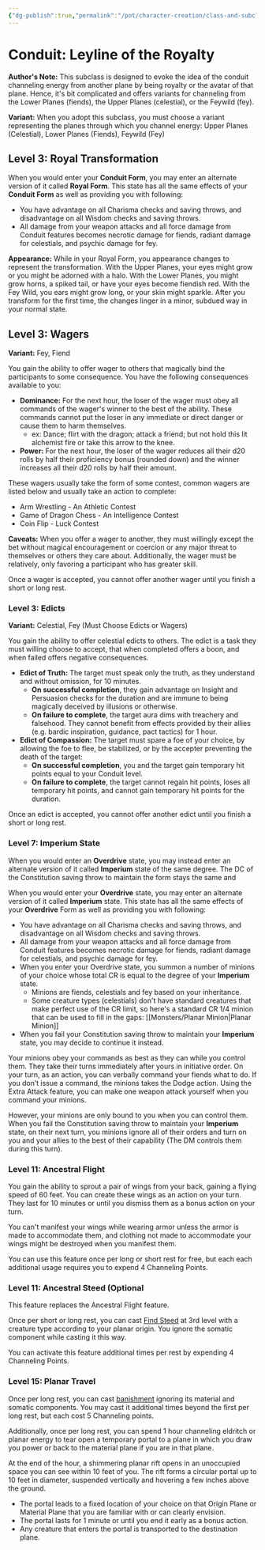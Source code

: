 ```yaml
---
{"dg-publish":true,"permalink":"/pot/character-creation/class-and-subclasses/conduit/fiend-conduit/","tags":["conduit","character-creation","subclass"]}
---
```


# Conduit: Leyline of the Royalty

**Author's Note:** This subclass is designed to evoke the idea of the conduit channeling energy from another plane by being royalty or the avatar of that plane. Hence, it's bit complicated and offers variants for channeling from the Lower Planes (fiends), the Upper Planes (celestial), or the Feywild (fey).

**Variant:** When you adopt this subclass, you must choose a variant representing the planes through which you channel energy: Upper Planes (Celestial), Lower Planes (Fiends), Feywild (Fey)

## Level 3: Royal Transformation

When you would enter your **Conduit Form**, you may enter an alternate version of it called **Royal Form**. This state has all the same effects of your **Conduit Form** as well as providing you with following:
- You have advantage on all Charisma checks and saving throws, and disadvantage on all Wisdom checks and saving throws. 
- All damage from your weapon attacks and all force damage from Conduit features becomes necrotic damage for fiends, radiant damage for celestials, and psychic damage for fey.

**Appearance:** While in your Royal Form, you appearance changes to represent the transformation. With the Upper Planes, your eyes might grow or you might be adorned with a halo. With the Lower Planes, you might grow horns, a spiked tail, or have your eyes become fiendish red. With the Fey Wild, you ears might grow long, or your skin might sparkle. After you transform for the first time, the changes linger in a minor, subdued way in your normal state.

## Level 3: Wagers
**Variant:** Fey, Fiend

You gain the ability to offer wager to others that magically bind the participants to some consequence. You have the following consequences available to you:
- **Dominance:** For the next hour, the loser of the wager must obey all commands of the wager's winner to the best of the ability. These commands cannot put the loser in any immediate or direct danger or cause them to harm themselves.
	- ex: Dance; flirt with the dragon; attack a friend; but not hold this lit alchemist fire or take this arrow to the knee.
- **Power:** For the next hour, the loser of the wager reduces all their d20 rolls by half their proficiency bonus (rounded down) and the winner increases all their d20 rolls by half their amount.

These wagers usually take the form of some contest, common wagers are listed below and usually take an action to complete:
- Arm Wrestling - An Athletic Contest
- Game of Dragon Chess - An Intelligence Contest
- Coin Flip - Luck Contest

**Caveats:** When you offer a wager to another, they must willingly except the bet without magical encouragement or coercion or any major threat to themselves or others they care about. Additionally, the wager must be relatively, only favoring a participant who has greater skill. 

Once a wager is accepted, you cannot offer another wager until you finish a short or long rest.

### Level 3: Edicts

**Variant:** Celestial, Fey (Must Choose Edicts or Wagers)

You gain the ability to offer celestial edicts to others. The edict is a task they must willing choose to accept, that when completed offers a boon, and when failed offers negative consequences.

- **Edict of Truth:** The target must speak only the truth, as they understand and  without omission, for 10 minutes. 
	- **On successful completion**, they gain advantage on Insight and Persuasion checks for the duration and are immune to being magically deceived by illusions or otherwise.
	- **On failure to complete**, the target aura dims with treachery and falsehood. They cannot benefit from effects provided by their allies (e.g. bardic inspiration, guidance, pact tactics) for 1 hour.
- **Edict of Compassion:** The target must spare a foe of your choice, by allowing the foe to flee, be stabilized, or by the accepter preventing the death of the target:
	- **On successful completion**, you and the target gain temporary hit points equal to your Conduit level.
	- **On failure to complete**, the target cannot regain hit points, loses all temporary hit points, and cannot gain temporary hit points for the duration.

Once an edict is accepted, you cannot offer another edict until you finish a short or long rest.

### Level 7: Imperium State

When you would enter an **Overdrive** state, you may instead enter an alternate version of it called **Imperium** state of the same degree. The DC of the Constitution saving throw to maintain the form stays the same and 

When you would enter your **Overdrive** state, you may enter an alternate version of it called **Imperium** state. This state has all the same effects of your **Overdrive** Form as well as providing you with following:
- You have advantage on all Charisma checks and saving throws, and disadvantage on all Wisdom checks and saving throws. 
- All damage from your weapon attacks and all force damage from Conduit features becomes necrotic damage for fiends, radiant damage for celestials, and psychic damage for fey.
- When you enter your Overdrive state, you summon a number of minions of your choice whose total CR is equal to the degree of your **Imperium** state.
	- Minions are fiends, celestials and fey based on your inheritance.
	- Some creature types (celestials) don't have standard creatures that make perfect use of the CR limit, so here's a standard CR 1/4 minion that can be used to fill in the gaps: [[Monsters/Planar Minion\|Planar Minion]]
- When you fail your Constitution saving throw to maintain your **Imperium** state, you may decide to continue it instead.

Your minions obey your commands as best as they can while you control them. They take their turns immediately after yours in initiative order. On your turn, as an action, you can verbally command your fiends what to do. If you don’t issue a command, the minions takes the Dodge action. Using the Extra Attack feature, you can make one weapon attack yourself when you command your minions.

However, your minions are only bound to you when you can control them. When you fail the Constitution saving throw to maintain your **Imperium** state, on their next turn, you minions ignore all of their orders and turn on you and your allies to the best of their capability (The DM controls them during this turn).


### Level 11: Ancestral Flight

You gain the ability to sprout a pair of wings from your back, gaining a flying speed of 60 feet. You can create these wings as an action on your turn. They last for 10 minutes or until you dismiss them as a bonus action on your turn.

You can't manifest your wings while wearing armor unless the armor is made to accommodate them, and clothing not made to accommodate your wings might be destroyed when you manifest them.

You can use this feature once per long or short rest for free, but each each additional usage requires you to expend 4 Channeling Points.

### Level 11: Ancestral Steed (Optional

This feature replaces the Ancestral Flight feature. 

Once per short or long rest, you can cast [Find Steed](http://dnd2024.wikidot.com/spell:find-steed) at 3rd level with a creature type according to your planar origin. You ignore the somatic component while casting it this way.

You can activate this feature additional times per rest by expending 4 Channeling Points.

### Level 15: Planar Travel

Once per long rest, you can cast [banishment](https://dnd5e.wikidot.com/spell:banishment) ignoring its material and somatic components. You may cast it additional times beyond the first per long rest, but each cost 5 Channeling points.

Additionally, once per long rest, you can spend 1 hour channeling eldritch or planar energy to tear open a temporary portal to a plane in which you draw you power or back to the material plane if you are in that plane.

At the end of the hour, a shimmering planar rift opens in an unoccupied space you can see within 10 feet of you. The rift forms a circular portal up to 10 feet in diameter, suspended vertically and hovering a few inches above the ground.
- The portal leads to a fixed location of your choice on that Origin Plane or Material Plane that you are familiar with or can clearly envision.
- The portal lasts for 1 minute or until you end it early as a bonus action.
- Any creature that enters the portal is transported to the destination plane.